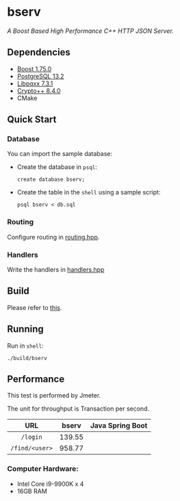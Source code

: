 # bserv

*A Boost Based High Performance C++ HTTP JSON Server.*


## Dependencies

- [Boost 1.75.0](https://www.boost.org/)
- [PostgreSQL 13.2](https://www.postgresql.org/)
- [Libpqxx 7.3.1](https://github.com/jtv/libpqxx)
- [Crypto++ 8.4.0](https://cryptopp.com/)
- CMake


## Quick Start

### Database

You can import the sample database:

- Create the database in `psql`:
  ```
  create database bserv;
  ```

- Create the table in the `shell` using a sample script:
  ```
  psql bserv < db.sql
  ```


### Routing

Configure routing in [routing.hpp](routing.hpp).


### Handlers

Write the handlers in [handlers.hpp](handlers.hpp)


## Build

Please refer to [this](build/README.md).


## Running

Run in `shell`:
```
./build/bserv
```


## Performance

This test is performed by Jmeter.

The unit for throughput is Transaction per second.


|URL|bserv|Java Spring Boot|
|:-:|:-:|:-:|
|`/login`|139.55||
|`/find/<user>`|958.77||


### Computer Hardware:
- Intel Core i9-9900K x 4
- 16GB RAM

